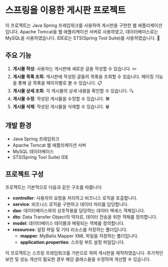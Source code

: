 # 스프링을 이용한 게시판 프로젝트

이 프로젝트는 Java Spring 프레임워크를 사용하여 게시판을 구현한 웹 애플리케이션입니다. Apache Tomcat을 웹 애플리케이션 서버로 사용하였고, 데이터베이스로는 MySQL을 사용하였습니다. IDE로는 STS(Spring Tool Suite)를 사용하였습니다. 🌸

## 주요 기능

1. **게시물 작성**: 사용자는 게시판에 새로운 글을 작성할 수 있습니다. ✏️
2. **게시물 목록 조회**: 게시판에 작성된 글들의 목록을 조회할 수 있습니다. 페이징 기능을 통해 글 목록을 페이지별로 볼 수 있습니다. 📋
3. **게시물 상세 조회**: 각 게시물의 상세 내용을 확인할 수 있습니다. 🔍
4. **게시물 수정**: 작성된 게시물을 수정할 수 있습니다. 🛠️
5. **게시물 삭제**: 작성된 게시물을 삭제할 수 있습니다. 🗑️

## 개발 환경

- Java Spring 프레임워크
- Apache Tomcat 웹 애플리케이션 서버
- MySQL 데이터베이스
- STS(Spring Tool Suite) IDE

## 프로젝트 구성

프로젝트는 기본적으로 다음과 같은 구조를 따릅니다:

- **controller**: 사용자의 요청을 처리하고 비즈니스 로직을 호출합니다.
- **service**: 비즈니스 로직을 구현하고 데이터 처리를 담당합니다.
- **dao**: 데이터베이스와의 상호작용을 담당하는 데이터 액세스 객체입니다.
- **dto**: Data Transfer Object의 약자로, 데이터 전송을 위한 객체를 정의합니다.
- **model**: 데이터베이스 테이블과 매핑되는 객체를 정의합니다.
- **resources**: 설정 파일 및 기타 리소스를 저장하는 폴더입니다.
  - **mapper**: MyBatis Mapper XML 파일을 저장하는 폴더입니다.
  - **application.properties**: 스프링 부트 설정 파일입니다.

이 프로젝트는 스프링 프레임워크를 기반으로 하여 게시판을 제작하였습니다. 추가적인 보안 및 성능 개선이 필요한 경우 해당 클래스들을 수정하여 개선할 수 있습니다.
